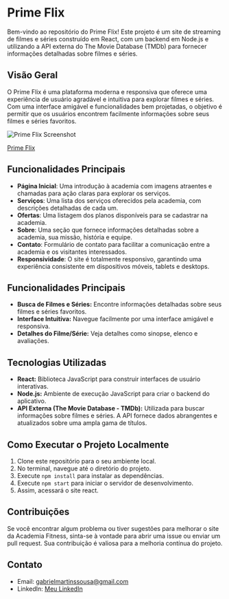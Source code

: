 # Prime Flix

Bem-vindo ao repositório do Prime Flix! Este projeto é um site de streaming de filmes e séries construído em React, com um backend em Node.js e utilizando a API externa do The Movie Database (TMDb) para fornecer informações detalhadas sobre filmes e séries.

## Visão Geral

O Prime Flix é uma plataforma moderna e responsiva que oferece uma experiência de usuário agradável e intuitiva para explorar filmes e séries. Com uma interface amigável e funcionalidades bem projetadas, o objetivo é permitir que os usuários encontrem facilmente informações sobre seus filmes e séries favoritos.

![Prime Flix Screenshot](https://prime-flix-psi.vercel.app/screenshot.png) <!-- Substitua este link pela imagem real do seu projeto -->

[Prime Flix](https://prime-flix-psi.vercel.app)

## Funcionalidades Principais

- **Página Inicial**: Uma introdução à academia com imagens atraentes e chamadas para ação claras para explorar os serviços.
- **Serviços**: Uma lista dos serviços oferecidos pela academia, com descrições detalhadas de cada um.
- **Ofertas**: Uma listagem dos planos disponíveis para se cadastrar na academia.
- **Sobre**: Uma seção que fornece informações detalhadas sobre a academia, sua missão, história e equipe.
- **Contato**: Formulário de contato para facilitar a comunicação entre a academia e os visitantes interessados.
- **Responsividade**: O site é totalmente responsivo, garantindo uma experiência consistente em dispositivos móveis, tablets e desktops.

## Funcionalidades Principais

- **Busca de Filmes e Séries:** Encontre informações detalhadas sobre seus filmes e séries favoritos.
- **Interface Intuitiva:** Navegue facilmente por uma interface amigável e responsiva.
- **Detalhes do Filme/Série:** Veja detalhes como sinopse, elenco e avaliações.

## Tecnologias Utilizadas

- **React:** Biblioteca JavaScript para construir interfaces de usuário interativas.
- **Node.js:** Ambiente de execução JavaScript para criar o backend do aplicativo.
- **API Externa (The Movie Database - TMDb):** Utilizada para buscar informações sobre filmes e séries. A API fornece dados abrangentes e atualizados sobre uma ampla gama de títulos.

## Como Executar o Projeto Localmente

1. Clone este repositório para o seu ambiente local.
2. No terminal, navegue até o diretório do projeto.
3. Execute `npm install` para instalar as dependências.
4. Execute `npm start` para iniciar o servidor de desenvolvimento.
5. Assim, acessará o site react.

## Contribuições

Se você encontrar algum problema ou tiver sugestões para melhorar o site da Academia Fitness, sinta-se à vontade para abrir uma issue ou enviar um pull request. Sua contribuição é valiosa para a melhoria contínua do projeto.

## Contato

- Email: gabrielmartinssousa@gmail.com
- LinkedIn: [Meu LinkedIn](https://www.linkedin.com/in/gabriel-martins-3b76b122a/)


